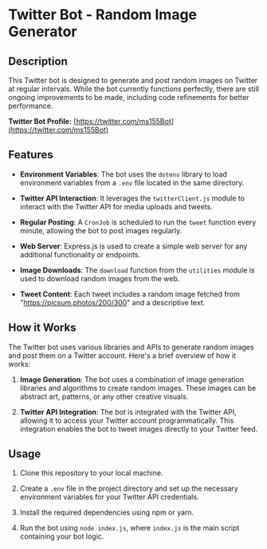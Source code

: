 # Twitter Bot - Random Image Generator

## Description

This Twitter bot is designed to generate and post random images on Twitter at regular intervals. While the bot currently functions perfectly, there are still ongoing improvements to be made, including code refinements for better performance.

**Twitter Bot Profile:** [https://twitter.com/ms155Bot](https://twitter.com/ms155Bot)


## Features

- **Environment Variables**: The bot uses the `dotenv` library to load environment variables from a `.env` file located in the same directory.

- **Twitter API Interaction**: It leverages the `twitterClient.js` module to interact with the Twitter API for media uploads and tweets.

- **Regular Posting**: A `CronJob` is scheduled to run the `tweet` function every minute, allowing the bot to post images regularly.

- **Web Server**: Express.js is used to create a simple web server for any additional functionality or endpoints.

- **Image Downloads**: The `download` function from the `utilities` module is used to download random images from the web.

- **Tweet Content**: Each tweet includes a random image fetched from "https://picsum.photos/200/300" and a descriptive text.


## How it Works

The Twitter bot uses various libraries and APIs to generate random images and post them on a Twitter account. Here's a brief overview of how it works:

1. **Image Generation**: The bot uses a combination of image generation libraries and algorithms to create random images. These images can be abstract art, patterns, or any other creative visuals.

2. **Twitter API Integration**: The bot is integrated with the Twitter API, allowing it to access your Twitter account programmatically. This integration enables the bot to tweet images directly to your Twitter feed.


## Usage

1. Clone this repository to your local machine.

2. Create a `.env` file in the project directory and set up the necessary environment variables for your Twitter API credentials.

3. Install the required dependencies using npm or yarn.

4. Run the bot using `node index.js`, where `index.js` is the main script containing your bot logic.

